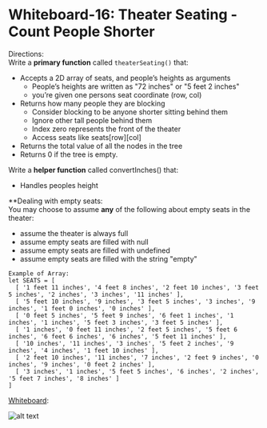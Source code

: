 # Whiteboard-16:  Theater Seating - Count People Shorter

Directions:<br>
Write a <b>primary function</b> called `theaterSeating()` that:
- Accepts a 2D array of seats, and people’s heights as arguments
  - People’s heights are written as "72 inches" or "5 feet 2 inches"
  - you’re given one persons seat coordinate (row, col)
- Returns how many people they are blocking 
  - Consider blocking to be anyone shorter sitting behind them
  - Ignore other tall people behind them
  - Index zero represents the front of the theater
  - Access seats like seats[row][col]
- Returns the total value of all the nodes in the tree
- Returns 0 if the tree is empty.

Write a <b>helper function</b> called convertInches() that:
- Handles peoples height


**Dealing with empty seats:<br>
You may choose to assume <b>any</b> of the following about empty seats in the theater:

- assume the theater is always full
- assume empty seats are filled with null
- assume empty seats are filled with undefined
- assume empty seats are filled with the string "empty"

```
Example of Array:
let SEATS = [
  [ '1 feet 11 inches', '4 feet 8 inches', '2 feet 10 inches', '3 feet 5 inches', '2 inches', '3 inches', '11 inches' ],
  [ '5 feet 10 inches', '9 inches', '3 feet 5 inches', '3 inches', '9 inches', '1 feet 0 inches', '0 inches' ],
  [ '0 feet 5 inches', '5 feet 9 inches', '6 feet 1 inches', '1 inches', '1 inches', '5 feet 3 inches', '3 feet 5 inches' ],
  [ '1 inches', '0 feet 11 inches', '2 feet 5 inches', '5 feet 6 inches', '6 feet 6 inches', '6 inches', '5 feet 11 inches' ],
  [ '10 inches', '11 inches', '3 inches', '5 feet 2 inches', '9 inches', '4 inches', '1 feet 10 inches' ],
  [ '2 feet 10 inches', '11 inches', '7 inches', '2 feet 9 inches', '0 inches', '9 inches', '0 feet 2 inches' ],
  [ '3 inches', '1 inches', '5 feet 5 inches', '6 inches', '2 inches', '5 feet 7 inches', '8 inches' ]
]
```

<u>Whiteboard</u>:<br>

![alt text](./images/401.whiteboard-16.jpg)
